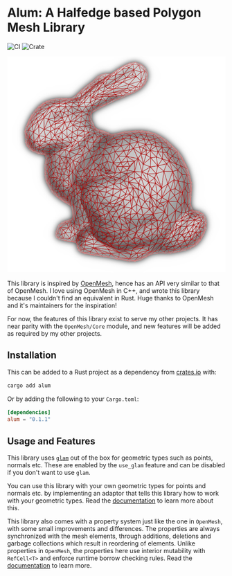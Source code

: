 # Alum: A Halfedge based Polygon Mesh Library

![CI](https://github.com/ranjeethmahankali/alum/actions/workflows/ci.yml/badge.svg)
![Crate](https://img.shields.io/crates/v/alum)

![Standford Bunny](assets/bunny.png)

This library is inspired by
[OpenMesh](https://www.graphics.rwth-aachen.de/software/openmesh/), hence has an
API very similar to that of OpenMesh. I love using OpenMesh in C++, and wrote
this library because I couldn't find an equivalent in Rust. Huge thanks to
OpenMesh and it's maintainers for the inspiration!

For now, the features of this library exist to serve my other projects. It has
near parity with the `OpenMesh/Core` module, and new features will be added as
required by my other projects.

## Installation

This can be added to a Rust project as a dependency from
[crates.io](https://crates.io/crates/alum) with:

```sh
cargo add alum
```

Or by adding the following to your `Cargo.toml`:

```toml
[dependencies]
alum = "0.1.1"
```

## Usage and Features

This library uses [`glam`](https://github.com/bitshifter/glam-rs) out of the box
for geometric types such as points, normals etc. These are enabled by the
`use_glam` feature and can be disabled if you don't want to use `glam`.

You can use this library with your own geometric types for points and normals
etc. by implementing an adaptor that tells this library how to work with your
geometric types. Read the [documentation](https://docs.rs/alum/latest/alum/) to
learn more about this.

This library also comes with a property system just like the one in `OpenMesh`,
with some small improvements and differences. The properties are always
synchronized with the mesh elements, through additions, deletions and garbage
collections which result in reordering of elements. Unlike properties in
`OpenMesh`, the properties here use interior mutability with `RefCell<T>` and
enforce runtime borrow checking rules. Read the
[documentation](https://docs.rs/alum/latest/alum/) to learn more.

